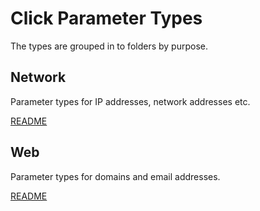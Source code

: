 # Click Parameter Types

The types are grouped in to folders by purpose.

## Network

Parameter types for IP addresses, network addresses etc.

[README](https://github.com/python-modules/clicktypes/blob/master/clicktypes/network/README.md)

## Web

Parameter types for domains and email addresses.

[README](https://github.com/python-modules/clicktypes/blob/master/clicktypes/web/README.md)
